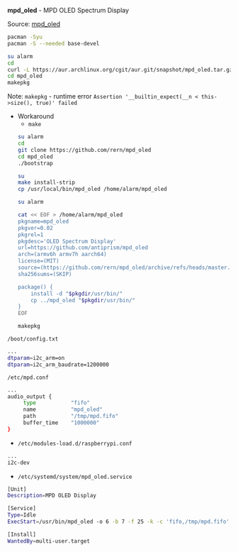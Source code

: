 **mpd_oled** - MPD OLED Spectrum Display

Source: [mpd_oled](https://github.com/antiprism/mpd_oled)
```sh
pacman -Syu
pacman -S --needed base-devel

su alarm
cd
curl -L https://aur.archlinux.org/cgit/aur.git/snapshot/mpd_oled.tar.gz | bsdtar xf -
cd mpd_oled
makepkg
```
Note: `makepkg` - runtime error `Assertion '__builtin_expect(__n < this->size(), true)' failed`

- Workaround 
	- `make`
	```sh
	su alarm
	cd
	git clone https://github.com/rern/mpd_oled
	cd mpd_oled
	./bootstrap

	su
	make install-strip
	cp /usr/local/bin/mpd_oled /home/alarm/mpd_oled
	
	su alarm
	
	cat << EOF > /home/alarm/mpd_oled
	pkgname=mpd_oled
	pkgver=0.02
	pkgrel=1
	pkgdesc='OLED Spectrum Display'
	url=https://github.com/antiprism/mpd_oled
	arch=(armv6h armv7h aarch64)
	license=(MIT)
	source=(https://github.com/rern/mpd_oled/archive/refs/heads/master.zip)
	sha256sums=(SKIP)

	package() {
		install -d "$pkgdir/usr/bin/"
		cp ../mpd_oled "$pkgdir/usr/bin/"
	}
	EOF
	
	makepkg

`/boot/config.txt`
```sh
...
dtparam=i2c_arm=on
dtparam=i2c_arm_baudrate=1200000
```

`/etc/mpd.conf`
```sh
...
audio_output {
     type           "fifo"
     name           "mpd_oled"
     path           "/tmp/mpd.fifo"
     buffer_time    "1000000"
}
```

- `/etc/modules-load.d/raspberrypi.conf`
```sh
...
i2c-dev
```

- `/etc/systemd/system/mpd_oled.service`
```sh
[Unit]
Description=MPD OLED Display

[Service]
Type=Idle
ExecStart=/usr/bin/mpd_oled -o 6 -b 7 -f 25 -k -c 'fifo,/tmp/mpd.fifo'

[Install]
WantedBy=multi-user.target
```
